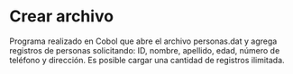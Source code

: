 # Crear archivo 
Programa realizado en Cobol que abre el archivo personas.dat y agrega registros de personas solicitando: ID, nombre, apellido, edad, número de teléfono y dirección. Es posible cargar una cantidad de registros ilimitada.
